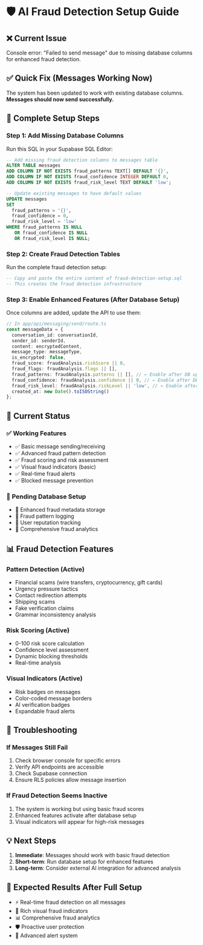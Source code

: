 # 🛡️ AI Fraud Detection Setup Guide

## ❌ Current Issue
Console error: "Failed to send message" due to missing database columns for enhanced fraud detection.

## ✅ Quick Fix (Messages Working Now)
The system has been updated to work with existing database columns. **Messages should now send successfully.**

## 🚀 Complete Setup Steps

### Step 1: Add Missing Database Columns
Run this SQL in your Supabase SQL Editor:

```sql
-- Add missing fraud detection columns to messages table
ALTER TABLE messages 
ADD COLUMN IF NOT EXISTS fraud_patterns TEXT[] DEFAULT '{}',
ADD COLUMN IF NOT EXISTS fraud_confidence INTEGER DEFAULT 0,
ADD COLUMN IF NOT EXISTS fraud_risk_level TEXT DEFAULT 'low';

-- Update existing messages to have default values
UPDATE messages 
SET 
  fraud_patterns = '{}', 
  fraud_confidence = 0, 
  fraud_risk_level = 'low'
WHERE fraud_patterns IS NULL 
   OR fraud_confidence IS NULL 
   OR fraud_risk_level IS NULL;
```

### Step 2: Create Fraud Detection Tables
Run the complete fraud detection setup:

```sql
-- Copy and paste the entire content of fraud-detection-setup.sql
-- This creates the fraud detection infrastructure
```

### Step 3: Enable Enhanced Features (After Database Setup)
Once columns are added, update the API to use them:

```typescript
// In app/api/messaging/send/route.ts
const messageData = {
  conversation_id: conversationId,
  sender_id: senderId,
  content: encryptedContent,
  message_type: messageType,
  is_encrypted: false,
  fraud_score: fraudAnalysis.riskScore || 0,
  fraud_flags: fraudAnalysis.flags || [],
  fraud_patterns: fraudAnalysis.patterns || [], // ← Enable after DB update
  fraud_confidence: fraudAnalysis.confidence || 0, // ← Enable after DB update
  fraud_risk_level: fraudAnalysis.riskLevel || 'low', // ← Enable after DB update
  created_at: new Date().toISOString()
};
```

## 🔧 Current Status

### ✅ Working Features
- ✅ Basic message sending/receiving
- ✅ Advanced fraud pattern detection
- ✅ Fraud scoring and risk assessment
- ✅ Visual fraud indicators (basic)
- ✅ Real-time fraud alerts
- ✅ Blocked message prevention

### 🔄 Pending Database Setup
- 🔄 Enhanced fraud metadata storage
- 🔄 Fraud pattern logging
- 🔄 User reputation tracking
- 🔄 Comprehensive fraud analytics

## 📊 Fraud Detection Features

### Pattern Detection (Active)
- Financial scams (wire transfers, cryptocurrency, gift cards)
- Urgency pressure tactics
- Contact redirection attempts
- Shipping scams
- Fake verification claims
- Grammar inconsistency analysis

### Risk Scoring (Active)
- 0-100 risk score calculation
- Confidence level assessment
- Dynamic blocking thresholds
- Real-time analysis

### Visual Indicators (Active)
- Risk badges on messages
- Color-coded message borders
- AI verification badges
- Expandable fraud alerts

## 🐛 Troubleshooting

### If Messages Still Fail
1. Check browser console for specific errors
2. Verify API endpoints are accessible
3. Check Supabase connection
4. Ensure RLS policies allow message insertion

### If Fraud Detection Seems Inactive
1. The system is working but using basic fraud scores
2. Enhanced features activate after database setup
3. Visual indicators will appear for high-risk messages

## 💡 Next Steps
1. **Immediate**: Messages should work with basic fraud detection
2. **Short-term**: Run database setup for enhanced features
3. **Long-term**: Consider external AI integration for advanced analysis

## 🎯 Expected Results After Full Setup
- ⚡ Real-time fraud detection on all messages
- 🎨 Rich visual fraud indicators
- 📊 Comprehensive fraud analytics
- 🛡️ Proactive user protection
- 📱 Advanced alert system